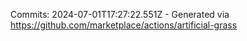 Commits: 2024-07-01T17:27:22.551Z - Generated via https://github.com/marketplace/actions/artificial-grass
<br>
